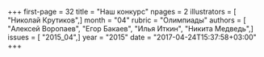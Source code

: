 +++
first-page = 32
title = "Наш конкурс"
npages = 2
illustrators = [ "Николай Крутиков",]
month = "04"
rubric = "Олимпиады"
authors = [ "Алексей Воропаев", "Егор Бакаев", "Илья Иткин", "Никита Медведь",]
issues = [ "2015_04",]
year = "2015"
date = "2017-04-24T15:37:58+03:00"
+++
